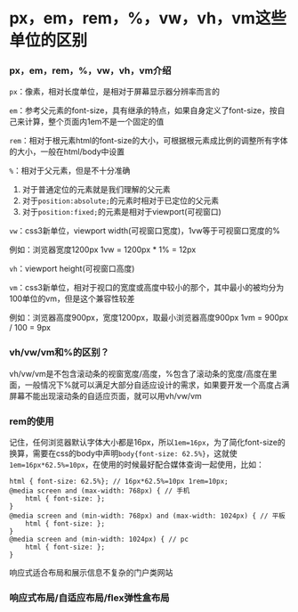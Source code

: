# px，em，rem，%，vw，vh，vm这些单位的区别

### px，em，rem，%，vw，vh，vm介绍

`px`：像素，相对长度单位，是相对于屏幕显示器分辨率而言的

`em`：参考父元素的font-size，具有继承的特点，如果自身定义了font-size，按自己来计算，整个页面内1em不是一个固定的值

`rem`：相对于根元素html的font-size的大小，可根据根元素成比例的调整所有字体的大小，一般在html/body中设置

`%`：相对于父元素，但是不十分准确

1. 对于普通定位的元素就是我们理解的父元素
2. 对于`position:absolute;`的元素时相对于已定位的父元素
3. 对于`position:fixed;`的元素是相对于viewport(可视窗口)

`vw`：css3新单位，viewport width(可视窗口宽度)，1vw等于可视窗口宽度的%

例如：浏览器宽度1200px 1vw = 1200px * 1% = 12px

`vh`：viewport height(可视窗口高度)

`vm`：css3新单位，相对于视口的宽度或高度中较小的那个，其中最小的被均分为100单位的vm，但是这个兼容性较差

例如：浏览器高度900px，宽度1200px，取最小浏览器高度900px 1vm = 900px / 100 = 9px

### vh/vw/vm和%的区别？

vh/vw/vm是不包含滚动条的视窗宽度/高度，%包含了滚动条的宽度/高度在里面，一般情况下%就可以满足大部分自适应设计的需求，如果要开发一个高度占满屏幕不能出现滚动条的自适应页面，就可以用vh/vw/vm

### rem的使用

记住，任何浏览器默认字体大小都是16px，所以`1em=16px`，为了简化font-size的换算，需要在css的body中声明`body{font-size: 62.5%}`，这就使`1em=16px*62.5%=10px`，在使用的时候最好配合媒体查询一起使用，比如：
```less
html { font-size: 62.5%}; // 16px*62.5%=10px 1rem=10px;
@media screen and (max-width: 768px) { // 手机
    html { font-size: };
}
@media screen and (min-width: 768px) and (max-width: 1024px) { // 平板
    html { font-size: };
}
@media screen and (min-width: 1024px) { // pc
    html { font-size: };
}
```
响应式适合布局和展示信息不复杂的门户类网站

### 响应式布局/自适应布局/flex弹性盒布局
